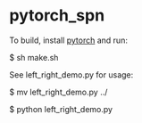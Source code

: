 # pytorch_spn
To build, install [pytorch](https://github.com/pytorch) and run:

$ sh make.sh

See left_right_demo.py for usage:

$ mv left_right_demo.py ../

$ python left_right_demo.py
